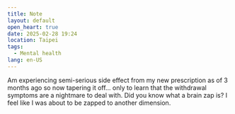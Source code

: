 ```yaml
---
title: Note
layout: default
open_heart: true
date: 2025-02-28 19:24
location: Taipei
tags: 
  - Mental health
lang: en-US
---
```


Am experiencing semi-serious side effect from my new prescription as of 3 months ago so now tapering it off… only to learn that the withdrawal symptoms are a nightmare to deal with. Did you know what a brain zap is? I feel like I was about to be zapped to another dimension.
